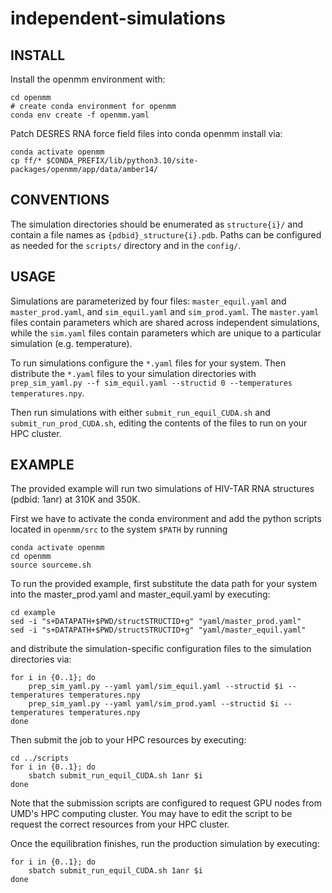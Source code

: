 # independent-simulations

## INSTALL
Install the openmm environment with: 
```
cd openmm
# create conda environment for openmm
conda env create -f openmm.yaml
```

Patch DESRES RNA force field files into conda openmm install via:
```
conda activate openmm
cp ff/* $CONDA_PREFIX/lib/python3.10/site-packages/openmm/app/data/amber14/
```

## CONVENTIONS

The simulation directories should be enumerated as ```structure{i}/``` and contain a file names as ```{pdbid}_structure{i}.pdb```. Paths can be configured as needed for the ```scripts/``` directory and in the ```config/```.

## USAGE

Simulations are parameterized by four files: ```master_equil.yaml``` and ```master_prod.yaml```, and  ```sim_equil.yaml``` and ```sim_prod.yaml```. The ```master.yaml``` files contain parameters which are shared across independent simulations, while the ```sim.yaml``` files contain parameters which are unique to a particular simulation (e.g. temperature).

To run simulations configure the ```*.yaml``` files for your system. Then distribute the ```*.yaml``` files to your simulation directories with ```prep_sim_yaml.py --f sim_equil.yaml --structid 0 --temperatures temperatures.npy```.

Then run simulations with either ```submit_run_equil_CUDA.sh``` and ```submit_run_prod_CUDA.sh```, editing the contents of the files to run on your HPC cluster.

## EXAMPLE

The provided example will run two simulations of HIV-TAR RNA structures (pdbid: 1anr) at 310K and 350K.

First we have to activate the conda environment and add the python scripts located in ```openmm/src``` to the system ```$PATH``` by running
```
conda activate openmm
cd openmm
source sourceme.sh
```

To run the provided example, first substitute the data path for your system into the master_prod.yaml and master_equil.yaml by executing:
```
cd example
sed -i "s+DATAPATH+$PWD/structSTRUCTID+g" "yaml/master_prod.yaml"
sed -i "s+DATAPATH+$PWD/structSTRUCTID+g" "yaml/master_equil.yaml"
```
and distribute the simulation-specific configuration files to the simulation directories via:
```
for i in {0..1}; do
	prep_sim_yaml.py --yaml yaml/sim_equil.yaml --structid $i --temperatures temperatures.npy
	prep_sim_yaml.py --yaml yaml/sim_prod.yaml --structid $i --temperatures temperatures.npy
done
```

Then submit the job to your HPC resources by executing:
```
cd ../scripts
for i in {0..1}; do
	sbatch submit_run_equil_CUDA.sh 1anr $i
done
```
Note that the submission scripts are configured to request GPU nodes from UMD's HPC computing cluster. You may have to edit the script to be request the correct resources from your HPC cluster. 

Once the equilibration finishes, run the production simulation by executing:
```
for i in {0..1}; do
	sbatch submit_run_equil_CUDA.sh 1anr $i
done
```

